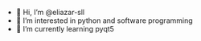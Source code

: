 - 👋 Hi, I’m @eliazar-sll
- 👀 I’m interested in python and software programming
- 🌱 I’m currently learning pyqt5

<!---
eliazar-sll/eliazar-sll is a ✨ special ✨ repository because its `README.md` (this file) appears on your GitHub profile.
You can click the Preview link to take a look at your changes.
--->
